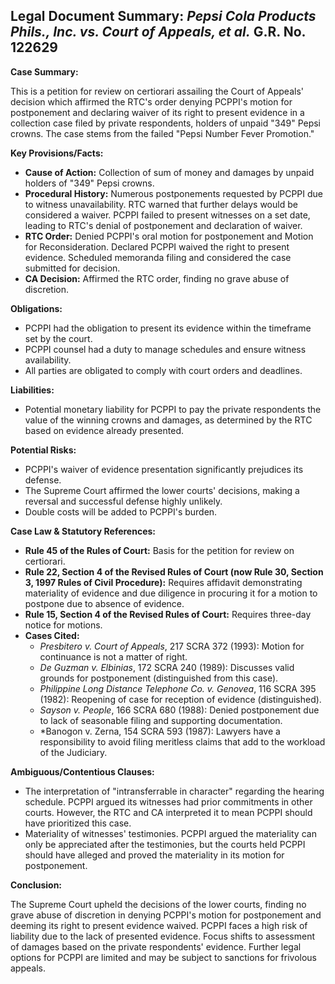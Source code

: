 ## Legal Document Summary: *Pepsi Cola Products Phils., Inc. vs. Court of Appeals, et al.* G.R. No. 122629

**Case Summary:**

This is a petition for review on certiorari assailing the Court of Appeals' decision which affirmed the RTC's order denying PCPPI's motion for postponement and declaring waiver of its right to present evidence in a collection case filed by private respondents, holders of unpaid "349" Pepsi crowns. The case stems from the failed "Pepsi Number Fever Promotion."

**Key Provisions/Facts:**

*   **Cause of Action:** Collection of sum of money and damages by unpaid holders of "349" Pepsi crowns.
*   **Procedural History:** Numerous postponements requested by PCPPI due to witness unavailability. RTC warned that further delays would be considered a waiver. PCPPI failed to present witnesses on a set date, leading to RTC's denial of postponement and declaration of waiver.
*   **RTC Order:** Denied PCPPI's oral motion for postponement and Motion for Reconsideration. Declared PCPPI waived the right to present evidence. Scheduled memoranda filing and considered the case submitted for decision.
*   **CA Decision:** Affirmed the RTC order, finding no grave abuse of discretion.

**Obligations:**

*   PCPPI had the obligation to present its evidence within the timeframe set by the court.
*   PCPPI counsel had a duty to manage schedules and ensure witness availability.
*   All parties are obligated to comply with court orders and deadlines.

**Liabilities:**

*   Potential monetary liability for PCPPI to pay the private respondents the value of the winning crowns and damages, as determined by the RTC based on evidence already presented.

**Potential Risks:**

*   PCPPI's waiver of evidence presentation significantly prejudices its defense.
*   The Supreme Court affirmed the lower courts' decisions, making a reversal and successful defense highly unlikely.
*   Double costs will be added to PCPPI's burden.

**Case Law & Statutory References:**

*   **Rule 45 of the Rules of Court:** Basis for the petition for review on certiorari.
*   **Rule 22, Section 4 of the Revised Rules of Court (now Rule 30, Section 3, 1997 Rules of Civil Procedure):** Requires affidavit demonstrating materiality of evidence and due diligence in procuring it for a motion to postpone due to absence of evidence.
*   **Rule 15, Section 4 of the Revised Rules of Court:** Requires three-day notice for motions.
*   **Cases Cited:**
    *   *Presbitero v. Court of Appeals*, 217 SCRA 372 (1993): Motion for continuance is not a matter of right.
    *   *De Guzman v. Elbinias*, 172 SCRA 240 (1989): Discusses valid grounds for postponement (distinguished from this case).
    *   *Philippine Long Distance Telephone Co. v. Genovea*, 116 SCRA 395 (1982): Reopening of case for reception of evidence (distinguished).
    *   *Sayson v. People*, 166 SCRA 680 (1988): Denied postponement due to lack of seasonable filing and supporting documentation.
    *  *Banogon v. Zerna, 154 SCRA 593 (1987): Lawyers have a responsibility to avoid filing meritless claims that add to the workload of the Judiciary.

**Ambiguous/Contentious Clauses:**

*   The interpretation of "intransferrable in character" regarding the hearing schedule. PCPPI argued its witnesses had prior commitments in other courts. However, the RTC and CA interpreted it to mean PCPPI should have prioritized this case.
*   Materiality of witnesses' testimonies. PCPPI argued the materiality can only be appreciated after the testimonies, but the courts held PCPPI should have alleged and proved the materiality in its motion for postponement.

**Conclusion:**

The Supreme Court upheld the decisions of the lower courts, finding no grave abuse of discretion in denying PCPPI's motion for postponement and deeming its right to present evidence waived. PCPPI faces a high risk of liability due to the lack of presented evidence. Focus shifts to assessment of damages based on the private respondents' evidence. Further legal options for PCPPI are limited and may be subject to sanctions for frivolous appeals.
